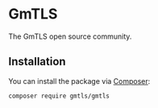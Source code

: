 # GmTLS

The GmTLS open source community.

## Installation

You can install the package via [Composer](https://getcomposer.org/):

```bash
composer require gmtls/gmtls
```

